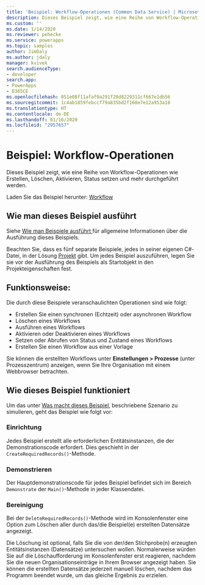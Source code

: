 ```yaml
---
title: 'Beispiel: Workflow-Operationen (Common Data Service) | Microsoft Docs'
description: Dieses Beispiel zeigt, wie eine Reihe von Workflow-Operationen wie Erstellen, Löschen, Aktivieren, Status setzen und mehr durchgeführt werden.
ms.custom: ''
ms.date: 1/14/2020
ms.reviewer: pehecke
ms.service: powerapps
ms.topic: samples
author: JimDaly
ms.author: jdaly
manager: kvivek
search.audienceType:
- developer
search.app:
- PowerApps
- D365CE
ms.openlocfilehash: 051e08f11afaf9a291f28d8229311cf667e1db56
ms.sourcegitcommit: 1c4ab1859febccf79a835bd2f168e7e12a953a18
ms.translationtype: HT
ms.contentlocale: de-DE
ms.lasthandoff: 01/16/2020
ms.locfileid: "2957657"
---
```

# <a name="sample-workflow-operations"></a>Beispiel: Workflow-Operationen

Dieses Beispiel zeigt, wie eine Reihe von Workflow-Operationen wie Erstellen, Löschen, Aktivieren, Status setzen und mehr durchgeführt werden.

Laden Sie das Beispiel herunter: [Workflow](https://github.com/microsoft/PowerApps-Samples/tree/master/cds/orgsvc/C%23/Workflow)

## <a name="how-to-run-this-sample"></a>Wie man dieses Beispiel ausführt

Siehe [Wie man Beispiele ausführt ](https://github.com/microsoft/PowerApps-Samples/blob/master/cds/README.md) für allgemeine Informationen über die Ausführung dieses Beispiels.

Beachten Sie, dass es fünf separate Beispiele, jedes in seiner eigenen C#-Datei, in der Lösung [Projekt](https://github.com/microsoft/PowerApps-Samples/tree/master/cds/orgsvc/C%23/Workflow/Workflow) gibt. Um jedes Beispiel auszuführen, legen Sie sie vor der Ausführung des Beispiels als Startobjekt in den Projekteigenschaften fest.

## <a name="what-this-sample-does"></a>Funktionsweise:

Die durch diese Beispiele veranschaulichten Operationen sind wie folgt:

- Erstellen Sie einen synchronen (Echtzeit) oder asynchronen Workflow
- Löschen eines Workflows
- Ausführen eines Workflows
- Aktivieren oder Deaktivieren eines Workflows
- Setzen oder Abrufen von Status und Zustand eines Workflows
- Erstellen Sie einen Workflow aus einer Vorlage

Sie können die erstellten Workflows unter **Einstellungen > Prozesse** (unter Prozesszentrum) anzeigen, wenn Sie Ihre Organisation mit einem Webbrowser betrachten.

## <a name="how-this-sample-works"></a>Wie dieses Beispiel funktioniert

Um das unter [Was macht dieses Beispiel](#what-this-sample-does), beschriebene Szenario zu simulieren, geht das Beispiel wie folgt vor:

### <a name="setup"></a>Einrichtung

Jedes Beispiel erstellt alle erforderlichen Entitätsinstanzen, die der Demonstrationscode erfordert. Dies geschieht in der `CreateRequiredRecords()`-Methode.

### <a name="demonstrate"></a>Demonstrieren

Der Hauptdemonstrationscode für jedes Beispiel befindet sich im Bereich `Demonstrate` der `Main()`-Methode in jeder Klassendatei.

### <a name="clean-up"></a>Bereinigung

Bei der `DeleteRequiredRecords()`-Methode wird im Konsolenfenster eine Option zum Löschen aller durch das/die Beispiel(e) erstellten Datensätze angezeigt.

Die Löschung ist optional, falls Sie die von der/den Stichprobe(n) erzeugten Entitätsinstanzen (Datensätze) untersuchen wollen. Normalerweise würden Sie auf die Löschaufforderung im Konsolenfenster erst reagieren, nachdem Sie die neuen Organisationseinträge in Ihrem Browser angezeigt haben. Sie können die erstellten Datensätze jederzeit manuell löschen, nachdem das Programm beendet wurde, um das gleiche Ergebnis zu erzielen.
